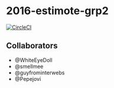 # 2016-estimote-grp2

[![CircleCI](https://circleci.com/gh/OAMK-TVT14SNO/2016-estimote-grp2.svg?style=svg)](https://circleci.com/gh/OAMK-TVT14SNO/2016-estimote-grp2)

## Collaborators

* @WhiteEyeDoll
* @smellmee
* @guyfrominterwebs
* @Pepejovi

